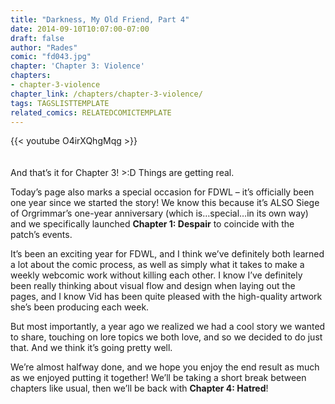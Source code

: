 ```yaml
---
title: "Darkness, My Old Friend, Part 4"
date: 2014-09-10T10:07:00-07:00
draft: false
author: "Rades"
comic: "fd043.jpg"
chapter: 'Chapter 3: Violence'
chapters:
- chapter-3-violence
chapter_link: /chapters/chapter-3-violence/
tags: TAGSLISTTEMPLATE
related_comics: RELATEDCOMICTEMPLATE
---
```


{{< youtube O4irXQhgMqg >}}
<br>
<br><br>
And that’s it for Chapter 3!  &gt;:D  Things are getting real.


Today’s page also marks a special occasion for FDWL – it’s officially been one year since we started the story! We know this because it’s ALSO Siege of Orgrimmar’s one-year anniversary (which is…special…in its own way) and we specifically launched **Chapter 1: Despair** to coincide with the patch’s events. 


It’s been an exciting year for FDWL, and I think we’ve definitely both learned a lot about the comic process, as well as simply what it takes to make a weekly webcomic work without killing each other. I know I’ve definitely been really thinking about visual flow and design when laying out the pages, and I know Vid has been quite pleased with the high-quality artwork she’s been producing each week.


But most importantly, a year ago we realized we had a cool story we wanted to share, touching on lore topics we both love, and so we decided to do just that. And we think it’s going pretty well.


We’re almost halfway done, and we hope you enjoy the end result as much as we enjoyed putting it together! We’ll be taking a short break between chapters like usual, then we’ll be back with **Chapter 4: Hatred**!

